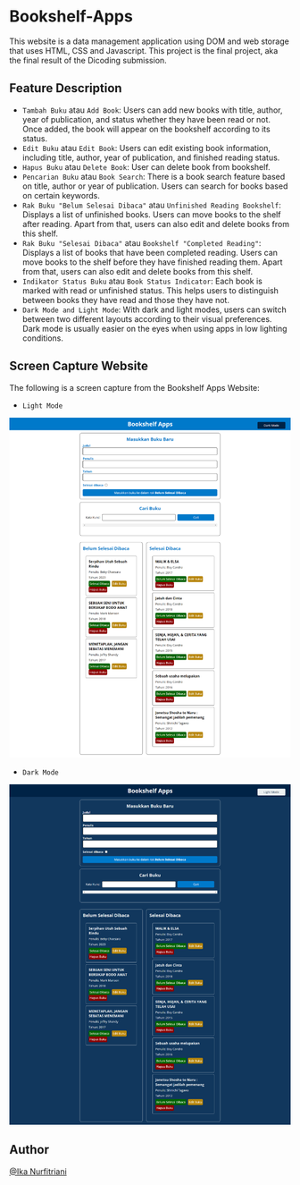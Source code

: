 # Bookshelf-Apps
This website is a data management application using DOM and web storage that uses HTML, CSS and Javascript. This project is the final project, aka the final result of the Dicoding submission.

## Feature Description
- `Tambah Buku` atau `Add Book`: Users can add new books with title, author, year of publication, and status whether they have been read or not. Once added, the book will appear on the bookshelf according to its status.
- `Edit Buku` atau `Edit Book`: Users can edit existing book information, including title, author, year of publication, and finished reading status.
- `Hapus Buku` atau `Delete Book`: User can delete book from bookshelf.
- `Pencarian Buku` atau `Book Search`: There is a book search feature based on title, author or year of publication. Users can search for books based on certain keywords.
- `Rak Buku "Belum Selesai Dibaca"` atau `Unfinished Reading Bookshelf`: Displays a list of unfinished books. Users can move books to the shelf after reading. Apart from that, users can also edit and delete books from this shelf.
- `Rak Buku "Selesai Dibaca"` atau `Bookshelf "Completed Reading"`: Displays a list of books that have been completed reading. Users can move books to the shelf before they have finished reading them. Apart from that, users can also edit and delete books from this shelf.
- `Indikator Status Buku` atau `Book Status Indicator`: Each book is marked with read or unfinished status. This helps users to distinguish between books they have read and those they have not.
- `Dark Mode and Light Mode`: With dark and light modes, users can switch between two different layouts according to their visual preferences. Dark mode is usually easier on the eyes when using apps in low lighting conditions.

## Screen Capture Website
The following is a screen capture from the Bookshelf Apps Website:
- `Light Mode`
<img src="Screenshots/SS-Website-Bookshelf-Apps-Light.png" alt="SS1" width="700"> 

- `Dark Mode`
<img src="Screenshots/SS-Website-Bookshelf-Apps-Dark.png" alt="SS1" width="700">

## Author
[@Ika Nurfitriani](https://github.com/ikanurfitriani)
